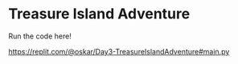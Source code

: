 # Treasure Island Adventure

Run the code here!

https://replit.com/@oskar/Day3-TreasureIslandAdventure#main.py

